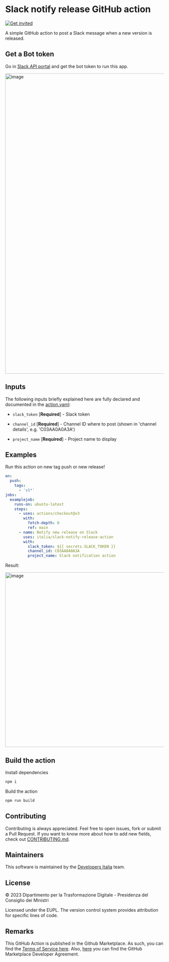 # Slack notify release GitHub action

[![Get invited](https://slack.developers.italia.it/badge.svg)](https://slack.developers.italia.it/)

A simple GitHub action to post a Slack message when a new version is released.

## Get a Bot token

Go in [Slack API portal](https://api.slack.com/) and get the bot token to run this app.

<img width="954" alt="image" src="https://github.com/italia/slack-notify-release-action/assets/537363/0bca7829-24ff-47f6-b45d-6a92911ee753">

## Inputs

The following inputs briefly explained here are fully declared and documented in the [action.yaml](action.yaml):

* `slack_token` [**Required**] - Slack token

* `channel_id` [**Required**] - Channel ID where to post (shown in 'channel details', e.g. 'C03AA0A0A3A')

* `project_name` [**Required**] - Project name to display

## Examples

Run this action on new tag push or new release!

```yml
on:
  push:
    tags:
      - 'v1*'
jobs:
  examplejob:
    runs-on: ubuntu-latest
    steps:
      - uses: actions/checkout@v3
        with:
          fetch-depth: 0
          ref: main
      - name: Notify new release on Slack
        uses: italia/slack-notify-release-action
        with:
          slack_token: ${{ secrets.SLACK_TOKEN }}
          channel_id: C03AA0A0A3A
          project_name: Slack notification action
```

Result:

<img width="555" alt="image" src="https://user-images.githubusercontent.com/537363/218570780-bb78a8aa-d2dc-43f9-9c3a-161160b9f073.png">

## Build the action

Install dependencies

```sh
npm i
```

Build the action

```sh
npm run build
```

## Contributing

Contributing is always appreciated.
Feel free to open issues, fork or submit a Pull Request.
If you want to know more about how to add new fields, check out [CONTRIBUTING.md](CONTRIBUTING.md).

## Maintainers

This software is maintained by the
[Developers Italia](https://developers.italia.it/) team.

## License

© 2023 Dipartimento per la Trasformazione Digitale - Presidenza del Consiglio dei
Ministri

Licensed under the EUPL.
The version control system provides attribution for specific lines of code.

## Remarks

This GitHub Action is published in the Github Marketplace.
As such, you can find the [Terms of Service here](https://docs.github.com/en/free-pro-team@latest/github/site-policy/github-marketplace-terms-of-service).
Also, [here](https://docs.github.com/en/free-pro-team@latest/github/site-policy/github-marketplace-developer-agreement)
you can find the GitHub Marketplace Developer Agreement.
